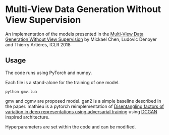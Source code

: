 # Multi-View Data Generation Without View Supervision
An implementation of the models presented in the  [Multi-View Data Generation Without View Supervision](https://openreview.net/forum?id=ryRh0bb0Z) by Mickael Chen, Ludovic Denoyer and Thierry Artières, ICLR 2018


## Usage

The code runs using PyTorch and numpy.

Each file is a stand-alone for the training of one model.
```
python gmv.lua
```
gmv and cgmv are proposed model.
gan2 is a simple baseline described in the paper.
mathieu is a pytorch reimplementation of [Disentangling factors of variation in deep representations using adversarial training](https://github.com/MichaelMathieu/factors-variation) using [DCGAN](https://arxiv.org/abs/1511.06434) inspired architecture.

Hyperparameters are set within the code and can be modified.
